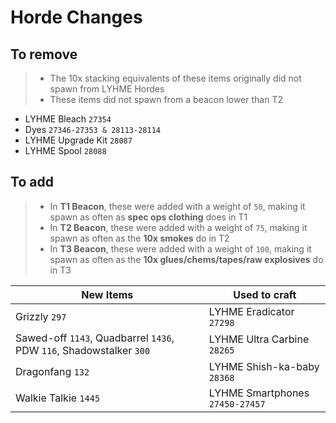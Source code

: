 # Horde Changes

## To remove

> - The 10x stacking equivalents of these items originally did not spawn from LYHME Hordes
> - These items did not spawn from a beacon lower than T2

- LYHME Bleach `27354`
- Dyes `27346-27353 & 28113-28114`
- LYHME Upgrade Kit `28087`
- LYHME Spool `28088`

## To add

> - In **T1 Beacon**, these were added with a weight of `50`, making it spawn as often as **spec ops clothing** does in T1
> - In **T2 Beacon**, these were added with a weight of `75`, making it spawn as often as the **10x smokes** do in T2
> - In **T3 Beacon**, these were added with a weight of `100`, making it spawn as often as the **10x glues/chems/tapes/raw explosives** do in T3

| New Items                                                           | Used to craft                   |
| ------------------------------------------------------------------- | ------------------------------- |
| Grizzly `297`                                                       | LYHME Eradicator `27298`        |
| Sawed-off `1143`, Quadbarrel `1436`, PDW `116`, Shadowstalker `300` | LYHME Ultra Carbine `28265`     |
| Dragonfang `132`                                                    | LYHME Shish-ka-baby `28368`     |
| Walkie Talkie `1445`                                                | LYHME Smartphones `27450-27457` |
